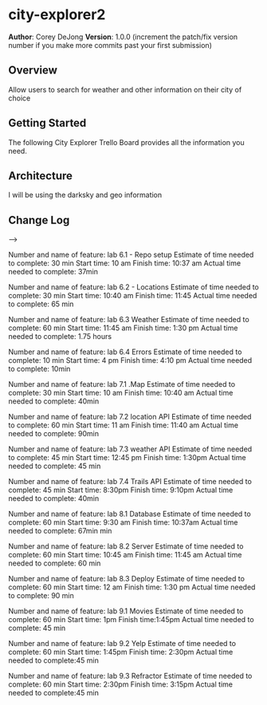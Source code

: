 # city-explorer2

**Author**: Corey DeJong
**Version**: 1.0.0 (increment the patch/fix version number if you make more commits past your first submission)

## Overview
<!-- Provide a high level overview of what this application is and why you are building it, beyond the fact that it's an assignment for this class. (i.e. What's your problem domain?) -->
Allow users to search for weather and other information on their city of choice

## Getting Started
<!-- What are the steps that a user must take in order to build this app on their own machine and get it running? -->
The following City Explorer Trello Board provides all the information you need.

## Architecture
<!-- Provide a detailed description of the application design. What technologies (languages, libraries, etc) you're using, and any other relevant design information. -->
I will be using the darksky and geo information

## Change Log
<!-- Use this area to document the iterative changes made to your application as each feature is successfully implemented. Use time stamps. Here's an examples:

01-01-2001 4:59pm - Application now has a fully-functional express server, with a GET route for the location resource.

## Credits and Collaborations
<!-- Give credit (and a link) to other people or resources that helped you build this application. -->
-->




Number and name of feature: lab 6.1 - Repo setup
Estimate of time needed to complete: 30 min
Start time: 10 am
Finish time: 10:37 am
Actual time needed to complete: 37min

Number and name of feature: lab 6.2 - Locations
Estimate of time needed to complete: 30 min
Start time: 10:40 am
Finish time: 11:45
Actual time needed to complete: 65 min

Number and name of feature: lab 6.3 Weather
Estimate of time needed to complete: 60 min
Start time: 11:45 am
Finish time: 1:30 pm
Actual time needed to complete: 1.75 hours

Number and name of feature: lab 6.4 Errors
Estimate of time needed to complete: 10 min
Start time: 4 pm
Finish time: 4:10 pm
Actual time needed to complete: 10min 

Number and name of feature: lab 7.1 .Map
Estimate of time needed to complete: 30 min
Start time: 10 am
Finish time: 10:40 am
Actual time needed to complete: 40min 

Number and name of feature: lab 7.2 location API
Estimate of time needed to complete: 60 min
Start time: 11 am
Finish time: 11:40 am
Actual time needed to complete: 90min 

Number and name of feature: lab 7.3 weather API
Estimate of time needed to complete: 45 min
Start time: 12:45 pm
Finish time: 1:30pm
Actual time needed to complete:  45 min

Number and name of feature: lab 7.4 Trails API
Estimate of time needed to complete: 45 min
Start time: 8:30pm
Finish time: 9:10pm
Actual time needed to complete:  40min

Number and name of feature: lab 8.1 Database
Estimate of time needed to complete: 60 min
Start time: 9:30 am
Finish time: 10:37am
Actual time needed to complete: 67min min 

Number and name of feature: lab 8.2 Server
Estimate of time needed to complete: 60 min
Start time: 10:45 am
Finish time: 11:45 am
Actual time needed to complete: 60 min 

Number and name of feature: lab 8.3 Deploy
Estimate of time needed to complete: 60 min
Start time: 12 am
Finish time: 1:30 pm
Actual time needed to complete: 90 min 

Number and name of feature: lab 9.1 Movies
Estimate of time needed to complete: 60 min
Start time: 1pm
Finish time:1:45pm
Actual time needed to complete: 45 min 

Number and name of feature: lab 9.2 Yelp
Estimate of time needed to complete: 60 min
Start time:  1:45pm 
Finish time: 2:30pm
Actual time needed to complete:45 min 

Number and name of feature: lab 9.3 Refractor
Estimate of time needed to complete: 60 min
Start time: 2:30pm
Finish time: 3:15pm
Actual time needed to complete:45 min 





